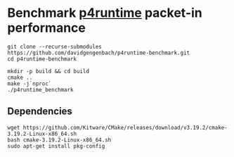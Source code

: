 # Benchmark [p4runtime](https://github.com/p4lang/p4runtime.git) packet-in performance

```
git clone --recurse-submodules https://github.com/davidgengenbach/p4runtime-benchmark.git
cd p4runtime-benchmark

mkdir -p build && cd build
cmake ..
make -j`nproc`
./p4runtime_benchmark
```

## Dependencies

```
wget https://github.com/Kitware/CMake/releases/download/v3.19.2/cmake-3.19.2-Linux-x86_64.sh
bash cmake-3.19.2-Linux-x86_64.sh
sudo apt-get install pkg-config
```